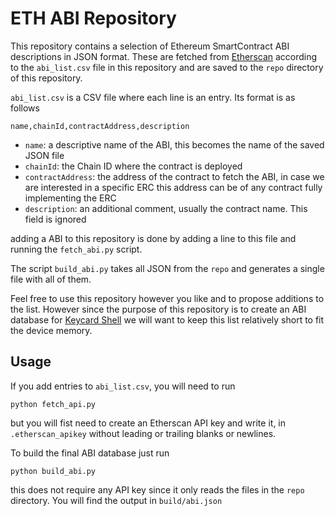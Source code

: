 # ETH ABI Repository

This repository contains a selection of Ethereum SmartContract ABI descriptions in JSON format. These are fetched from [Etherscan](https://etherscan.io/) according to the `abi_list.csv` file in this repository and are saved to the `repo` directory of this repository.

`abi_list.csv` is a CSV file where each line is an entry. Its format is as follows

```csv
name,chainId,contractAddress,description
```

- `name`: a descriptive name of the ABI, this becomes the name of the saved JSON file
- `chainId`: the Chain ID where the contract is deployed
- `contractAddress`: the address of the contract to fetch the ABI, in case we are interested in a specific ERC this address can be of any contract fully implementing the ERC
- `description`: an additional comment, usually the contract name. This field is ignored

adding a ABI to this repository is done by adding a line to this file and running the `fetch_abi.py` script.

The script `build_abi.py` takes all JSON from the `repo` and generates a single file with all of them.

Feel free to use this repository however you like and to propose additions to the list. However since the purpose of this repository is to create an ABI database for [Keycard Shell](https://github.com/keycard-tech/keycard-shell) we will want to keep this list relatively short to fit the device memory.

## Usage

If you add entries to `abi_list.csv`, you will need to run

`python fetch_api.py`

but you will fist need to create an Etherscan API key and write it, in `.etherscan_apikey` without leading or trailing blanks or newlines.

To build the final ABI database just run

`python build_abi.py`

this does not require any API key since it only reads the files in the `repo` directory. You will find the output in `build/abi.json`
